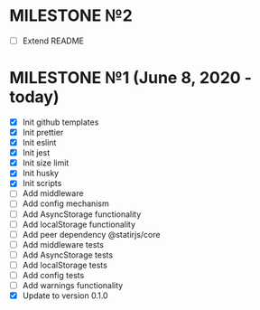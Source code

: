# MILESTONE №2

- [ ] Extend README

# MILESTONE №1 (June 8, 2020 - today)

- [x] Init github templates
- [x] Init prettier
- [x] Init eslint
- [x] Init jest
- [x] Init size limit
- [x] Init husky
- [x] Init scripts
- [ ] Add middleware
- [ ] Add config mechanism
- [ ] Add AsyncStorage functionality
- [ ] Add localStorage functionality
- [ ] Add peer dependency @statirjs/core
- [ ] Add middleware tests
- [ ] Add AsyncStorage tests
- [ ] Add localStorage tests
- [ ] Add config tests
- [ ] Add warnings functionality
- [x] Update to version 0.1.0
